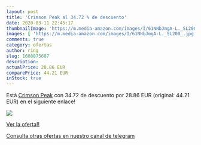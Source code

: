 ```yaml
---
layout: post
title: 'Crimson Peak al 34.72 % de descuento'
date: 2020-03-11 22:45:17
thumbnailImage: 'https://m.media-amazon.com/images/I/61NNbJmgA-L._SL200_.jpg'
images: [ 'https://m.media-amazon.com/images/I/61NNbJmgA-L._SL200_.jpg' ]
comments: true
category: ofertas
author: ring
slug: 1608875687
description:
actualPrice: 28.86 EUR
comparePrice: 44.21 EUR
inStock: true
---
```


Está [Crimson Peak](https://www.amazon.es/dp/1608875687/?tag=redken-21) con 34.72 de descuento por 28.86 EUR (original: 44.21 EUR) en el siguiente enlace!

[![](https://m.media-amazon.com/images/I/61NNbJmgA-L._SL200_.jpg)](https://www.amazon.es/dp/1608875687/?tag=redken-21)

[Ver la oferta!!](https://www.amazon.es/dp/1608875687/?tag=redken-21)

[Consulta otras ofertas en nuestro canal de telegram](https://t.me/s/ofertas25)
